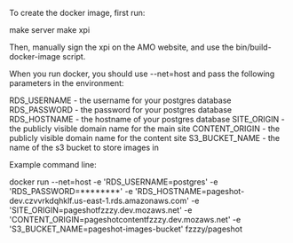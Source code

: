 To create the docker image, first run:

  make server
  make xpi

Then, manually sign the xpi on the AMO website, and use the bin/build-docker-image script.

When you run docker, you should use --net=host and pass the following parameters in the environment:

  RDS_USERNAME - the username for your postgres database
  RDS_PASSWORD - the password for your postgres database
  RDS_HOSTNAME - the hostname of your postgres database
  SITE_ORIGIN - the publicly visible domain name for the main site
  CONTENT_ORIGIN - the publicly visible domain name for the content site
  S3_BUCKET_NAME - the name of the s3 bucket to store images in

Example command line:

  docker run --net=host -e 'RDS_USERNAME=postgres' -e 'RDS_PASSWORD=********' -e 'RDS_HOSTNAME=pageshot-dev.czvvrkdqhklf.us-east-1.rds.amazonaws.com' -e 'SITE_ORIGIN=pageshotfzzzy.dev.mozaws.net' -e 'CONTENT_ORIGIN=pageshotcontentfzzzy.dev.mozaws.net' -e 'S3_BUCKET_NAME=pageshot-images-bucket' fzzzy/pageshot
